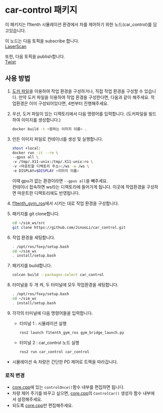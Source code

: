 # car-control 패키지

이 패키지는 f1tenth 시뮬레이션 환경에서 차를 제어하기 위한 노드(car_control)를 담고있습니다.

이 노드는 다음 토픽을 subscribe 합니다.  
[LaserScan](https://docs.ros.org/en/melodic/api/sensor_msgs/html/msg/LaserScan.html)  

또한, 다음 토픽을 publish합니다.  
[Twist](https://docs.ros.org/en/noetic/api/geometry_msgs/html/msg/Twist.html)  

## 사용 방법
1. [도커 파일](/Dockerfile)을 이용하여 작업 환경을 구성하거나, 직접 작업 환경을 구성할 수 있습니다. 만약 도커 파일을 이용하여 작업 환경을 구성한다면, 다음과 같이 해주세요. 작업환경은 이미 구성되어있다면, 4번부터 진행해주세요.
    
2. 우선, 도커 파일이 있는 디렉토리에서 다음 명령어를 입력합니다. (도커파일을 빌드하여 이미지를 생성합니다.)
    ```bash
    docker build -t <원하는 이미지 이름> .
    ```
3. 만든 이미지 파일로 컨테이너를 생성 및 실행합니다. 
    ```bash
    xhost +local:
    docker run -it --rm \
    --gpus all \
    -v /tmp/.X11-unix:/tmp/.X11-unix:ro \
    -v <마운트할 디렉토리 주소>:/ws -w /ws \
    -e DISPLAY=$DISPLAY <이미지 이름>
    ```
    이때 gpu가 없는 환경이라면 `--gpus all`을 빼주세요.  
    컨테이너 접속하면 ws라는 디렉토리에 들어가게 됩니다. 이곳에 작업환경을 구성하면 마운트한 디렉토리에도 반영됩니다.

2. [f1tenth_gym_ros](https://github.com/f1tenth/f1tenth_gym_ros)에서 시키는 대로 작업 환경을 구성합니다.

4. 패키지를 git clone합니다.
    ```bash
    cd ~/sim_ws/src
    git clone https://github.com/JinooLi/car_control.git
    ```

5. 작업 환경을 세팅합니다.
    ```bash
    . /opt/ros/foxy/setup.bash
    cd ~/sim_ws
    . install/setup.bash
    ```

6. 패키지를 build합니다.
    ```bash
    colcon build --packages-select car_control
    ```

7. 터미널을 두 개 켜, 두 터미널에 모두 작업환경을 세팅합니다.
    ```bash
    . /opt/ros/foxy/setup.bash
    cd ~/sim_ws
    . install/setup.bash
    ```

8. 각각의 터미널에 다음 명령어들을 입력합니다.
    - 터미널 1 : 시뮬레이션 실행
        ```bash
        ros2 launch f1tenth_gym_ros gym_bridge_launch.py
        ```
    - 터미널 2 : car_control 노드 실행
        ```bash
        ros2 run car_control car_control
        ```

- 시뮬레이션 속 차량은 간단한 PD 제어로 트랙을 따라갑니다.

### 로직 변경
- [core.cpp](/src/core.cpp)에 있는 `controlOnce()`함수 내부를 편집하면 됩니다. 
- 차량 제어 주기를 바꾸고 싶으면, [core.cpp](/src/core.cpp)의 `ControlCar()` 생성자 함수 내부에서 설정해주세요.
- 되도록 [core.cpp](/src/core.cpp)만 편집해주세요.
